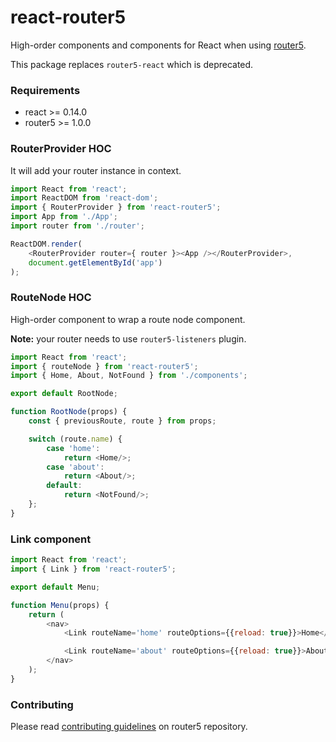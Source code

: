 # react-router5

High-order components and components for React when using [router5](https://github.com/router5/router5).

This package replaces `router5-react` which is deprecated.

### Requirements

- react >= 0.14.0
- router5 >= 1.0.0


### RouterProvider HOC

It will add your router instance in context.

```javascript
import React from 'react';
import ReactDOM from 'react-dom';
import { RouterProvider } from 'react-router5';
import App from './App';
import router from './router';

ReactDOM.render(
    <RouterProvider router={ router }><App /></RouterProvider>,
    document.getElementById('app')
);
```

### RouteNode HOC

High-order component to wrap a route node component.

__Note:__ your router needs to use `router5-listeners` plugin.

```javascript
import React from 'react';
import { routeNode } from 'react-router5';
import { Home, About, NotFound } from './components';

export default RootNode;

function RootNode(props) {
    const { previousRoute, route } from props;

    switch (route.name) {
        case 'home':
            return <Home/>;
        case 'about':
            return <About/>;
        default:
            return <NotFound/>;
    };
}

```

### Link component

```javascript
import React from 'react';
import { Link } from 'react-router5';

export default Menu;

function Menu(props) {
    return (
        <nav>
            <Link routeName='home' routeOptions={{reload: true}}>Home</Link>

            <Link routeName='about' routeOptions={{reload: true}}>About</Link>
        </nav>
    );
}
```


### Contributing

Please read [contributing guidelines](https://github.com/router5/router5/blob/master/CONTRIBUTING.md) on router5 repository.

